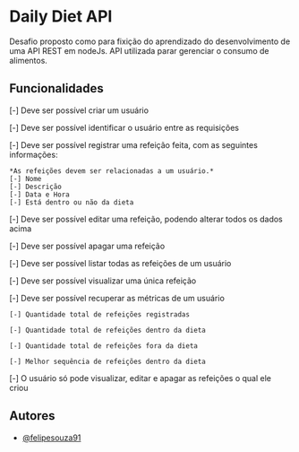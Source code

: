 # Daily Diet API

Desafio proposto como para fixição do aprendizado do desenvolvimento de uma API REST em nodeJs. API utilizada parar gerenciar o consumo de alimentos.

## Funcionalidades

[-] Deve ser possível criar um usuário

[-] Deve ser possível identificar o usuário entre as requisições

[-] Deve ser possível registrar uma refeição feita, com as seguintes informações:

    *As refeições devem ser relacionadas a um usuário.*
    [-] Nome
    [-] Descrição
    [-] Data e Hora
    [-] Está dentro ou não da dieta
    
[-] Deve ser possível editar uma refeição, podendo alterar todos os dados acima

[-] Deve ser possível apagar uma refeição

[-] Deve ser possível listar todas as refeições de um usuário

[-] Deve ser possível visualizar uma única refeição

[-] Deve ser possível recuperar as métricas de um usuário

    [-] Quantidade total de refeições registradas

    [-] Quantidade total de refeições dentro da dieta

    [-] Quantidade total de refeições fora da dieta

    [-] Melhor sequência de refeições dentro da dieta

[-] O usuário só pode visualizar, editar e apagar as refeições o qual ele criou



## Autores

- [@felipesouza91](https://www.github.com/felipesouza91)

